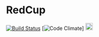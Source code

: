 # RedCup


[![Build Status](https://travis-ci.org/Nicacioneto/RedCup.svg?branch=master)](https://travis-ci.org/Nicacioneto/RedCup)
[![Code Climate](https://codeclimate.com/github/arthurbdiniz/RedCup)]
<a href="https://play.google.com/store/apps/details?id=com.arthur.redcup&hl=en"><img src="http://i.imgur.com/RpSf9nt.png" height="20" ></a>
